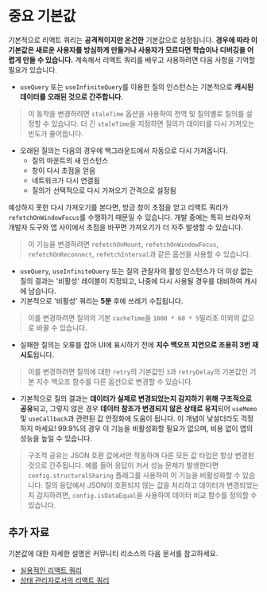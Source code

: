 # 중요 기본값

기본적으로 리액트 쿼리는 **공격적이지만 온건한** 기본값으로 설정됩니다. **경우에 따라 이 기본값은 새로운 사용자를 방심하게 만들거나 사용자가 모르다면 학습이나 디버깅을 어렵게 만들 수 있습니다.** 계속해서 리액트 쿼리를 배우고 사용하려면 다음 사항을 기억할 필요가 있습니다.

- `useQuery` 또는 `useInfiniteQuery`를 이용한 질의 인스턴스는 기본적으로 **캐시된 데이터를 오래된 것으로 간주합니다**.

> 이 동작을 변경하려면 `staleTime` 옵션을 사용하여 전역 및 질의별로 질의를 설정할 수 있습니다. 더 긴 `staleTime`을 지정하면 질의가 데이터를 다시 가져오는 빈도가 줄어듭니다.

- 오래된 질의는 다음의 경우에 백그라운드에서 자동으로 다시 가져옵니다.
   - 질의 마운트의 새 인스턴스
   - 창이 다시 초점을 얻음
   - 네트워크가 다시 연결됨
   - 질의가 선택적으로 다시 가져오기 간격으로 설정됨

예상하지 못한 다시 가져오기를 본다면, 방금 창이 초점을 얻고 리액트 쿼리가 `refetchOnWindowFocus`를 수행하기 때문일 수 있습니다. 개발 중에는 특히 브라우저 개발자 도구와 앱 사이에서 초점을 바꾸면 가져오기가 더 자주 발생할 수 있습니다.

> 이 기능을 변경하려면 `refetchOnMount`, `refetchOnWindowFocus`, `refetchOnReconnect`, `refetchInterval`과 같은 옵션을 사용할 수 있습니다.

- `useQuery`, `useInfiniteQuery` 또는 질의 관찰자의 활성 인스턴스가 더 이상 없는 질의 결과는 '비활성' 레이블이 지정되고, 나중에 다시 사용될 경우를 대비하여 캐시에 남습니다.
- 기본적으로 '비활성' 쿼리는 **5분** 후에 쓰레기 수집됩니다.

> 이를 변경하려면 질의의 기본 `cacheTime`을 `1000 * 60 * 5`밀리초 이외의 값으로 바꿀 수 있습니다.

- 실패한 질의는 오류를 잡아 UI에 표시하기 전에 **지수 백오프 지연으로 조용히 3번 재시도**됩니다.

> 이를 변경하려면 질의에 대한 `retry`의 기본값인 `3`과 `retryDelay`의 기본값인 기본 지수 백오프 함수를 다른 옵션으로 변경할 수 있습니다.

- 기본적으로 질의 결과는 **데이터가 실제로 변경되었는지 감지하기 위해 구조적으로 공유**되고, 그렇지 않은 경우 **데이터 참조가 변경되지 않은 상태로 유지**되어 `useMemo` 및 `useCallback`과 관련된 값 안정화에 도움이 됩니다. 이 개념이 낯설더라도 걱정하지 마세요! 99.9%의 경우 이 기능을 비활성화할 필요가 없으며, 비용 없이 앱의 성능을 높일 수 있습니다.

> 구조적 공유는 JSON 호환 값에서만 작동하며 다른 모든 값 타입은 항상 변경된 것으로 간주됩니다. 예를 들어 응답이 커서 성능 문제가 발생한다면 `config.structuralSharing` 플래그를 사용하여 이 기능을 비활성화할 수 있습니다. 질의 응답에서 JSON이 호환되지 않는 값을 처리하고 데이터가 변경되었는지 감지하려면, `config.isDataEqual`을 사용하여 데이터 비교 함수를 정의할 수 있습니다.

## 추가 자료

기본값에 대한 자세한 설명은 커뮤니티 리소스의 다음 문서를 참고하세요.

- [실용적인 리액트 쿼리](https://react-query-v3.tanstack.com/community/tkdodos-blog#1-practical-react-query)
- [상태 관리자로서의 리액트 쿼리](https://react-query-v3.tanstack.com/community/tkdodos-blog#10-react-query-as-a-state-manager)